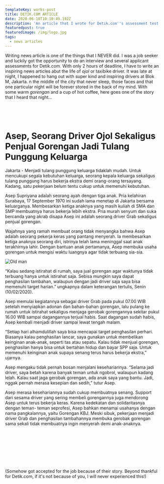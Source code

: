 ```yaml
---
templateKey: works-post
title: DETIK.COM ARTICLE
date: 2020-06-10T10:10:49.192Z
description: 'An article that I wrote for Detik.com''s assessment test. '
featuredpost: true
featuredimage: /img/logo.jpg
tags:
  - news articles
---
```

Writing news article is one of the things that I NEVER did. I was a job seeker and luckily got the opportunity to do an interview and several applicant assessments for Detik.com. With only 2 hours of deadline, I have to write an inspiring news articles abut the life of _ojol_ or taxibike driver. It was late at night, I happened to hang out with super kind and inspiring drivers at Blok M, Jakarta. n the middle of the city that never sleep, those faces and that one particular night will be forever stored in the back of my mind. With some warm _gorengan_ and a cup of hot coffee, here goes one of the story that I heard that night...

 ‎

 ‎

# Asep, Seorang Driver Ojol Sekaligus Penjual Gorengan Jadi Tulang Punggung Keluarga

Jakarta - Menjadi tulang punggung keluarga tidaklah mudah. Untuk mencukupi segala kebutuhan keluarga, seorang kepala keluarga sekaligus tulang punggung harus bekerja ekstra demi orang-orang tersayang. Kadang, satu pekerjaan belum tentu cukup untuk memenuhi kebutuhan.

Asep Supriyana adalah seorang ayah dengan tiga anak. Pria kelahiran Surabaya, 17 September 1970 ini sudah lama menetap di Jakarta bersama keluarganya. Membesarkan ketiga anaknya yang masih kuliah di SMA dan SMP membuatnya harus bekerja lebih ekstra. Pria murah senyum dan suka bercanda yang akrab disapa Asep ini adalah seorang driver Grab sekaligus penjual gorengan.

Wajahnya yang ramah membuat orang tidak menyangka bahwa Asep adalah seorang pekerja keras yang pantang menyerah. Ia membesarkan ketiga anaknya seorang diri, istrinya telah lama meninggal saat anak terakhirnya lahir. Dengan bantuan anak pertamanya, Asep membuka usaha gorengan untuk mengisi waktu luangnya agar tidak terbuang sia-sia.

![Old man ](/img/screen-shot-2020-06-10-at-17.12.38.png "Asep Supriyana driver ojol")

“Kalau sedang istirahat di rumah, saya jual gorengan agar waktunya tidak terbuang hanya untuk istirahat saja. Sebisa mungkin saya dapat penghasilan tambahan, walaupun dengan jadi driver saja saya bisa memenuhi target harian.” ungkapnya dalam keterangan tertulis, Senin (10/02/2020).

Asep memulai kegiatannya sebagai driver Grab pada pukul 07.00 WIB setelah menyiapkan adonan dan bahan-bahan gorengan, lalu pulang ke rumah untuk istirahat sekaligus menjaga gerobak gorengannya sekitar pukul 16.00 WIB sampai dagangannya terjual habis. Saat dagangan sudah habis, Asep kembali menjadi driver sampai lewat tengah malam.

“Setiap hari alhamdulillah saya bisa mencapai target penghasilan perhari. Biasanya kalau penghasilan lancar, saya gunakan untuk membelikan keinginan anak-anak, seperti tas atau sepatu. Kalau tidak menjual gorengan, penghasilan hanya bisa untuk bertahan hidup dan bayar SPP saja. Untuk memenuhi keinginan anak supaya senang terus harus bekerja ekstra,” ujarnya.

Asep mengaku tidak pernah bosan menjalani kesehariannya. “Selama jadi driver, saya betah karena banyak teman untuk ngobrol, walaupun kadang lelah. Kalau saat jaga gerobak gorengan, ada anak saya yang bantu. Jadi, nggak pernah merasa kesepian dan sedih,” tutur Asep.

Asep merasa kesehariannya sudah cukup membuatnya senang. Support dari sesama driver yang sering membeli gorengannya juga mendorong Asep untuk terus bekerja keras. Karena kedekatan dan solidaritasnya dengan teman- teman seprofesi, Asep bahkan menamai usahanya dengan nama pangkalannya, yaitu Gorengan KBJ. Meski sibuk, pekerjaan menjadi driver Grab dan penghasilan tambahannya membuka gerobak gorengan sama sekali tidak membuatnya ingin menyerah demi anak-anaknya.

_‏‏‎ ‎_

_‏‏‎ ‎_

_‏‏‎ ‎_

_‏‏‎ ‎_

(Somehow got accepted for the job because of their story. Beyond thankful for Detik.com, if it's not because of you, I will never experienced this!)
